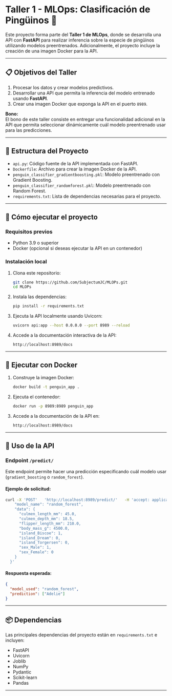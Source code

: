 
# Taller 1 - MLOps: Clasificación de Pingüinos 🐧

Este proyecto forma parte del **Taller 1 de MLOps**, donde se desarrolla una API con **FastAPI** para realizar inferencia sobre la especie de pingüinos utilizando modelos preentrenados. Adicionalmente, el proyecto incluye la creación de una imagen Docker para la API.

---

## 📋 Objetivos del Taller
1. Procesar los datos y crear modelos predictivos.
2. Desarrollar una API que permita la inferencia del modelo entrenado usando **FastAPI**.
3. Crear una imagen Docker que exponga la API en el puerto `8989`.

**Bono:**  
El bono de este taller consiste en entregar una funcionalidad adicional en la API que permita seleccionar dinámicamente cuál modelo preentrenado usar para las predicciones.

---

## 📁 Estructura del Proyecto

- `api.py`: Código fuente de la API implementada con FastAPI.
- `Dockerfile`: Archivo para crear la imagen Docker de la API.
- `penguin_classifier_gradientboosting.pkl`: Modelo preentrenado con Gradient Boosting.
- `penguin_classifier_randomforest.pkl`: Modelo preentrenado con Random Forest.
- `requirements.txt`: Lista de dependencias necesarias para el proyecto.

---

## 🚀 Cómo ejecutar el proyecto

### Requisitos previos
- Python 3.9 o superior
- Docker (opcional si deseas ejecutar la API en un contenedor)

### Instalación local

1. Clona este repositorio:
   ```bash
   git clone https://github.com/SubjectumJC/MLOPs.git
   cd MLOPs
   ```

2. Instala las dependencias:
   ```bash
   pip install -r requirements.txt
   ```

3. Ejecuta la API localmente usando Uvicorn:
   ```bash
   uvicorn api:app --host 0.0.0.0 --port 8989 --reload
   ```

4. Accede a la documentación interactiva de la API:
   ```
   http://localhost:8989/docs
   ```

---

## 🐋 Ejecutar con Docker

1. Construye la imagen Docker:
   ```bash
   docker build -t penguin_app .
   ```

2. Ejecuta el contenedor:
   ```bash
   docker run -p 8989:8989 penguin_app
   ```

3. Accede a la documentación de la API en:
   ```
   http://localhost:8989/docs
   ```

---

## 🧪 Uso de la API

### Endpoint `/predict/`
Este endpoint permite hacer una predicción especificando cuál modelo usar (`gradient_boosting` o `random_forest`).

#### Ejemplo de solicitud:
```bash
curl -X 'POST'   'http://localhost:8989/predict/'   -H 'accept: application/json'   -H 'Content-Type: application/json'   -d '{
    "model_name": "random_forest",
    "data": {
      "culmen_length_mm": 45.0,
      "culmen_depth_mm": 18.5,
      "flipper_length_mm": 210.0,
      "body_mass_g": 4500.0,
      "island_Biscoe": 1,
      "island_Dream": 0,
      "island_Torgersen": 0,
      "sex_Male": 1,
      "sex_Female": 0
    }
  }'
```

#### Respuesta esperada:
```json
{
  "model_used": "random_forest",
  "prediction": ["Adelie"]
}
```

---

## 📦 Dependencias

Las principales dependencias del proyecto están en `requirements.txt` e incluyen:

- FastAPI
- Uvicorn
- Joblib
- NumPy
- Pydantic
- Scikit-learn
- Pandas

---
